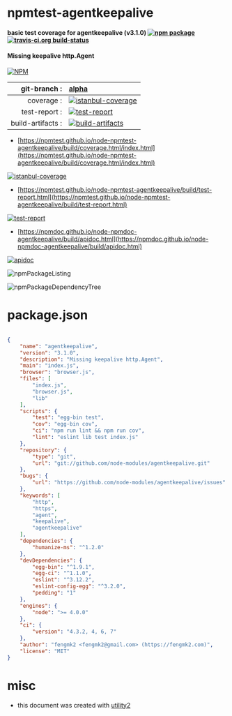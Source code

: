 # npmtest-agentkeepalive

#### basic test coverage for  agentkeepalive (v3.1.0)  [![npm package](https://img.shields.io/npm/v/npmtest-agentkeepalive.svg?style=flat-square)](https://www.npmjs.org/package/npmtest-agentkeepalive) [![travis-ci.org build-status](https://api.travis-ci.org/npmtest/node-npmtest-agentkeepalive.svg)](https://travis-ci.org/npmtest/node-npmtest-agentkeepalive)

#### Missing keepalive http.Agent

[![NPM](https://nodei.co/npm/agentkeepalive.png?downloads=true&downloadRank=true&stars=true)](https://www.npmjs.com/package/agentkeepalive)

| git-branch : | [alpha](https://github.com/npmtest/node-npmtest-agentkeepalive/tree/alpha)|
|--:|:--|
| coverage : | [![istanbul-coverage](https://npmtest.github.io/node-npmtest-agentkeepalive/build/coverage.badge.svg)](https://npmtest.github.io/node-npmtest-agentkeepalive/build/coverage.html/index.html)|
| test-report : | [![test-report](https://npmtest.github.io/node-npmtest-agentkeepalive/build/test-report.badge.svg)](https://npmtest.github.io/node-npmtest-agentkeepalive/build/test-report.html)|
| build-artifacts : | [![build-artifacts](https://npmtest.github.io/node-npmtest-agentkeepalive/glyphicons_144_folder_open.png)](https://github.com/npmtest/node-npmtest-agentkeepalive/tree/gh-pages/build)|

- [https://npmtest.github.io/node-npmtest-agentkeepalive/build/coverage.html/index.html](https://npmtest.github.io/node-npmtest-agentkeepalive/build/coverage.html/index.html)

[![istanbul-coverage](https://npmtest.github.io/node-npmtest-agentkeepalive/build/screenCapture.buildCi.browser.%252Ftmp%252Fbuild%252Fcoverage.lib.html.png)](https://npmtest.github.io/node-npmtest-agentkeepalive/build/coverage.html/index.html)

- [https://npmtest.github.io/node-npmtest-agentkeepalive/build/test-report.html](https://npmtest.github.io/node-npmtest-agentkeepalive/build/test-report.html)

[![test-report](https://npmtest.github.io/node-npmtest-agentkeepalive/build/screenCapture.buildCi.browser.%252Ftmp%252Fbuild%252Ftest-report.html.png)](https://npmtest.github.io/node-npmtest-agentkeepalive/build/test-report.html)

- [https://npmdoc.github.io/node-npmdoc-agentkeepalive/build/apidoc.html](https://npmdoc.github.io/node-npmdoc-agentkeepalive/build/apidoc.html)

[![apidoc](https://npmdoc.github.io/node-npmdoc-agentkeepalive/build/screenCapture.buildCi.browser.%252Ftmp%252Fbuild%252Fapidoc.html.png)](https://npmdoc.github.io/node-npmdoc-agentkeepalive/build/apidoc.html)

![npmPackageListing](https://npmtest.github.io/node-npmtest-agentkeepalive/build/screenCapture.npmPackageListing.svg)

![npmPackageDependencyTree](https://npmtest.github.io/node-npmtest-agentkeepalive/build/screenCapture.npmPackageDependencyTree.svg)



# package.json

```json

{
    "name": "agentkeepalive",
    "version": "3.1.0",
    "description": "Missing keepalive http.Agent",
    "main": "index.js",
    "browser": "browser.js",
    "files": [
        "index.js",
        "browser.js",
        "lib"
    ],
    "scripts": {
        "test": "egg-bin test",
        "cov": "egg-bin cov",
        "ci": "npm run lint && npm run cov",
        "lint": "eslint lib test index.js"
    },
    "repository": {
        "type": "git",
        "url": "git://github.com/node-modules/agentkeepalive.git"
    },
    "bugs": {
        "url": "https://github.com/node-modules/agentkeepalive/issues"
    },
    "keywords": [
        "http",
        "https",
        "agent",
        "keepalive",
        "agentkeepalive"
    ],
    "dependencies": {
        "humanize-ms": "^1.2.0"
    },
    "devDependencies": {
        "egg-bin": "^1.9.1",
        "egg-ci": "^1.1.0",
        "eslint": "^3.12.2",
        "eslint-config-egg": "^3.2.0",
        "pedding": "1"
    },
    "engines": {
        "node": ">= 4.0.0"
    },
    "ci": {
        "version": "4.3.2, 4, 6, 7"
    },
    "author": "fengmk2 <fengmk2@gmail.com> (https://fengmk2.com)",
    "license": "MIT"
}
```



# misc
- this document was created with [utility2](https://github.com/kaizhu256/node-utility2)
